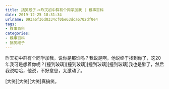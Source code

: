 ```yaml
---
title: 搞笑段子->昨天初中群有个同学加我 | 糗事百科
date: 2019-12-25 18:31:34
urlname: 093a6f36d0334cf0be63dca6702df0e4
tags: 
- 糗事百科
categories:
- 糗事百科
- 搞笑段子
---
```

昨天初中群有个同学加我，说你是那谁吗？我说是啊，他说终于找到你了，这20年我可是想着你呢？[撞到玻璃][撞到玻璃][撞到玻璃][撞到玻璃]我也是醉了，然后我说哈哈，他说，不好意思，太激动了。

[大笑][大笑][大笑]真搞笑。


